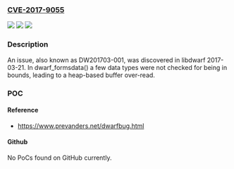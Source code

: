 ### [CVE-2017-9055](https://cve.mitre.org/cgi-bin/cvename.cgi?name=CVE-2017-9055)
![](https://img.shields.io/static/v1?label=Product&message=n%2Fa&color=blue)
![](https://img.shields.io/static/v1?label=Version&message=n%2Fa&color=blue)
![](https://img.shields.io/static/v1?label=Vulnerability&message=n%2Fa&color=brighgreen)

### Description

An issue, also known as DW201703-001, was discovered in libdwarf 2017-03-21. In dwarf_formsdata() a few data types were not checked for being in bounds, leading to a heap-based buffer over-read.

### POC

#### Reference
- https://www.prevanders.net/dwarfbug.html

#### Github
No PoCs found on GitHub currently.

